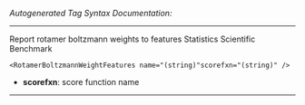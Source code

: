 _Autogenerated Tag Syntax Documentation:_

---
Report rotamer boltzmann weights to features Statistics Scientific Benchmark

```
<RotamerBoltzmannWeightFeatures name="(string)"scorefxn="(string)" />
```

-   **scorefxn**: score function name

---
